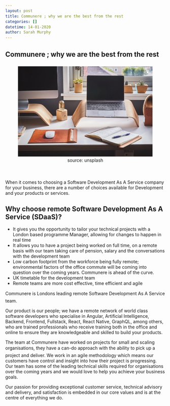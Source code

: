 ```yaml
---
layout: post
title: Communere ; why we are the best from the rest
categories: []
datetime: 14-01-2020
author: Sarah Murphy
---
```


## Communere ; why we are the best from the rest

<figure>
<img src="/images/remote_working.jpg" />
  <figcaption style="text-align: center;">source: unsplash</figcaption>
</figure>

When it comes to choosing a Software Development As A Service company for your business, there are a number of choices available for Development and your products or services.

## Why choose remote Software Development As A Service (SDaaS)?

- It gives you the opportunity to tailor your technical projects with a London based programme Manager, allowing for changes to happen in real time
- It allows you to have a project being worked on full time, on a remote basis with our team taking care of pension, salary and the conversations with the development team
- Low carbon footprint from the workforce being fully remote; environmental factors of the office commute will be coming into question over the coming years. Communere is ahead of the curve.
- UK timetable for the development team
- Remote teams are more cost effective, time efficient and agile

Communere is Londons leading remote Software Development As A Service team.

Our product is our people; we have a remote network of world class software developers who specialise in Angular, Artificial Intelligence, Backend, Frontend, Fullstack, React, React Native, GraphQL, among others, who are trained professionals who receive training both in the office and online to ensure they are knowledgeable and skilled to build your products.

The team at Communere have worked on projects for small and scaling organisations, they have a can-do approach with the ability to pick up a project and deliver. We work in an agile methodology which means our customers have control and insight into how their project is progressing. Our team has some of the leading technical skills required for organisations over the coming years and we would love to help you achieve your business goals.

Our passion for providing exceptional customer service, technical advisory and delivery, and satisfaction is embedded in our core values and is at the centre of everything we do.
